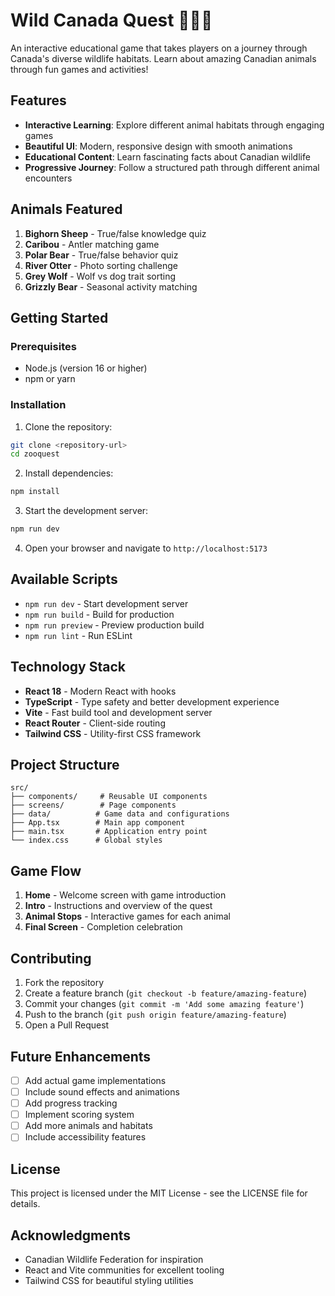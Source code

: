 # Wild Canada Quest 🦌🐻🦦

An interactive educational game that takes players on a journey through Canada's diverse wildlife habitats. Learn about amazing Canadian animals through fun games and activities!

## Features

- **Interactive Learning**: Explore different animal habitats through engaging games
- **Beautiful UI**: Modern, responsive design with smooth animations
- **Educational Content**: Learn fascinating facts about Canadian wildlife
- **Progressive Journey**: Follow a structured path through different animal encounters

## Animals Featured

1. **Bighorn Sheep** - True/false knowledge quiz
2. **Caribou** - Antler matching game
3. **Polar Bear** - True/false behavior quiz
4. **River Otter** - Photo sorting challenge
5. **Grey Wolf** - Wolf vs dog trait sorting
6. **Grizzly Bear** - Seasonal activity matching

## Getting Started

### Prerequisites

- Node.js (version 16 or higher)
- npm or yarn

### Installation

1. Clone the repository:
```bash
git clone <repository-url>
cd zooquest
```

2. Install dependencies:
```bash
npm install
```

3. Start the development server:
```bash
npm run dev
```

4. Open your browser and navigate to `http://localhost:5173`

## Available Scripts

- `npm run dev` - Start development server
- `npm run build` - Build for production
- `npm run preview` - Preview production build
- `npm run lint` - Run ESLint

## Technology Stack

- **React 18** - Modern React with hooks
- **TypeScript** - Type safety and better development experience
- **Vite** - Fast build tool and development server
- **React Router** - Client-side routing
- **Tailwind CSS** - Utility-first CSS framework

## Project Structure

```
src/
├── components/     # Reusable UI components
├── screens/        # Page components
├── data/          # Game data and configurations
├── App.tsx        # Main app component
├── main.tsx       # Application entry point
└── index.css      # Global styles
```

## Game Flow

1. **Home** - Welcome screen with game introduction
2. **Intro** - Instructions and overview of the quest
3. **Animal Stops** - Interactive games for each animal
4. **Final Screen** - Completion celebration

## Contributing

1. Fork the repository
2. Create a feature branch (`git checkout -b feature/amazing-feature`)
3. Commit your changes (`git commit -m 'Add some amazing feature'`)
4. Push to the branch (`git push origin feature/amazing-feature`)
5. Open a Pull Request

## Future Enhancements

- [ ] Add actual game implementations
- [ ] Include sound effects and animations
- [ ] Add progress tracking
- [ ] Implement scoring system
- [ ] Add more animals and habitats
- [ ] Include accessibility features

## License

This project is licensed under the MIT License - see the LICENSE file for details.

## Acknowledgments

- Canadian Wildlife Federation for inspiration
- React and Vite communities for excellent tooling
- Tailwind CSS for beautiful styling utilities 